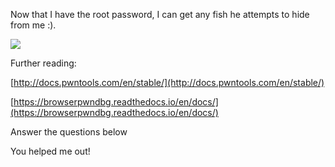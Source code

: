 Now that I have the root password, I can get any fish he attempts to hide from me :).

![](https://imgur.com/aa1eRv5.jpg)

  

Further reading:

[http://docs.pwntools.com/en/stable/](http://docs.pwntools.com/en/stable/)

[https://browserpwndbg.readthedocs.io/en/docs/](https://browserpwndbg.readthedocs.io/en/docs/)

Answer the questions below

You helped me out!
